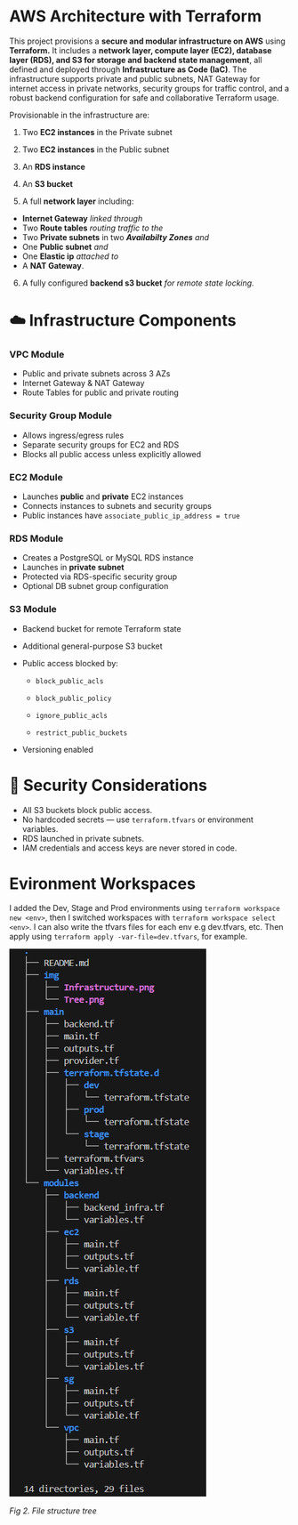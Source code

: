 # AWS Architecture with Terraform


This project provisions a **secure and modular infrastructure on AWS** using **Terraform.** It includes a **network layer, compute layer (EC2), database layer (RDS), and S3 for storage and backend state management**, all defined and deployed through **Infrastructure as Code (IaC)**. The infrastructure supports private and public subnets, NAT Gateway for internet access in private networks, security groups for traffic control, and a robust backend configuration for safe and collaborative Terraform usage.

Provisionable in the infrastructure are:

1. Two **EC2 instances** in the Private subnet

2. Two **EC2 instances** in the Public subnet

3. An **RDS instance**

4. An **S3 bucket**

5. A full **network layer** including:
* **Internet Gateway** *linked through*
*  Two **Route tables** *routing traffic to the*
* Two **Private subnets** in two ***Availabilty Zones*** *and*
* One **Public subnet** *and*
* One **Elastic ip** *attached to*
* A **NAT Gateway**.
6. A fully configured **backend s3 bucket** *for remote state locking.*

# ☁️ Infrastructure Components
### VPC Module
* Public and private subnets across 3 AZs
* Internet Gateway & NAT Gateway
* Route Tables for public and private routing

### Security Group Module
* Allows ingress/egress rules
* Separate security groups for EC2 and RDS
* Blocks all public access unless explicitly allowed

### EC2 Module
* Launches **public** and **private** EC2 instances
* Connects instances to subnets and security groups
* Public instances have `associate_public_ip_address = true`

### RDS Module
* Creates a PostgreSQL or MySQL RDS instance
* Launches in **private subnet**
* Protected via RDS-specific security group
* Optional DB subnet group configuration

### S3 Module
* Backend bucket for remote Terraform state
* Additional general-purpose S3 bucket
* Public access blocked by:

    * `block_public_acls`

    * `block_public_policy`

    * `ignore_public_acls`

    * `restrict_public_buckets`

* Versioning enabled

# 🔐 Security Considerations
* All S3 buckets block public access.
* No hardcoded secrets — use `terraform.tfvars` or environment variables.
* RDS launched in private subnets.
* IAM credentials and access keys are never stored in code.

# Evironment Workspaces

I added the Dev, Stage and Prod environments using `terraform workspace new <env>`, then I switched workspaces with `terraform workspace select <env>`.
I can also write the tfvars files for each env e.g dev.tfvars, etc. Then apply using `terraform apply -var-file=dev.tfvars`, for example.

![](./img/Tree.png)

*Fig 2. File structure tree*